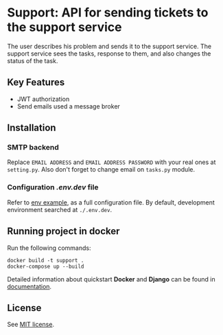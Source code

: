 # Support: API for sending tickets to the support service 

The user describes his problem and sends it to the support service. 
The support service sees the tasks, response to them, and also changes the status of the task. 

## Key Features
- JWT authorization
- Send emails used a message broker

## Installation

### SMTP backend
Replace `EMAIL ADDRESS` and `EMAIL ADDRESS PASSWORD` with your real ones at `setting.py`. Also don't forget to change
email on `tasks.py` module.

### Configuration *.env.dev* file 
Refer to [env example](https://github.com/UladzislauBaranau/support-api/blob/changejwt/.env.dev), as a full configuration file. By default, development environment searched at `./.env.dev`.

## Running project in docker

Run the following commands:
```
docker build -t support .
docker-compose up --build
```
Detailed information about quickstart **Docker** and **Django** can be found in [documentation](https://docs.docker.com/samples/django/).

## License
See [MIT license](https://github.com/UladzislauBaranau/support-api/blob/master/LICENSE).
